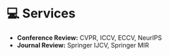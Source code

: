 <span class='anchor' id='services'></span>

# 💻 Services
- **Conference Review:** CVPR, ICCV, ECCV, NeurIPS
- **Journal Review:** Springer IJCV, Springer MIR
<!-- I serve as a reviewer for CVPR'2023, ICCV'2023, and Springer IJCV Machine Intelligence Research (MIR). -->